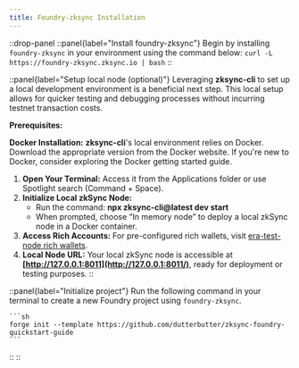 ```yaml
---
title: Foundry-zksync Installation
---
```


::drop-panel
  ::panel{label="Install foundry-zksync"}
   Begin by installing `foundry-zksync` in your environment using the command below:
    <!-- TODO: @dutterbutter this should be a single curl command -->
    ```
    curl -L https://foundry-zksync.zksync.io | bash
    ```
  ::

  ::panel{label="Setup local node (optional)"}
  Leveraging **zksync-cli** to set up
  a local development environment is a beneficial next step.
  This local setup allows for quicker testing and debugging
  processes without incurring testnet transaction costs.

  **Prerequisites:**

  **Docker Installation:** **zksync-cli**'s local environment relies on Docker.
  Download the appropriate version from the Docker website.
  If you're new to Docker, consider exploring the Docker getting started guide.

  1. **Open Your Terminal:** Access it from the Applications folder or use Spotlight search (Command + Space).
  2. **Initialize Local zkSync Node:**
      - Run the command: **npx zksync-cli@latest dev start**
      - When prompted, choose “In memory node” to deploy a local zkSync node in a Docker container.
  3. **Access Rich Accounts:** For pre-configured rich wallets, visit [era-test-node rich wallets](https://era.zksync.io/docs/tools/testing/era-test-node.html#use-pre-configured-rich-wallets).
  4. **Local Node URL:** Your local zkSync node is accessible at
  **[http://127.0.0.1:8011](http://127.0.0.1:8011/)**, ready for deployment or testing purposes.
  ::

  ::panel{label="Initialize project"}
  Run the following command in your terminal to create a new Foundry project using `foundry-zksync`.

    ```sh
    forge init --template https://github.com/dutterbutter/zksync-foundry-quickstart-guide
    ```

  ::
::
